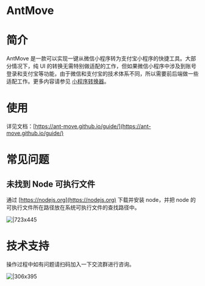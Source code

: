# AntMove

# 简介

AntMove 是一款可以实现一键从微信小程序转为支付宝小程序的快捷工具。大部分情况下，纯 UI 的转换无需特别做适配的工作，但如果微信小程序中涉及到账号登录和支付宝等功能，由于微信和支付宝的技术体系不同，所以需要前后端做一些适配工作。更多内容请参见 [小程序转换器](https://ant-move.github.io/guide)。

# 使用

详见文档：[https://ant-move.github.io/guide/](https://ant-move.github.io/guide/)

# 常见问题

## 未找到 Node 可执行文件

通过 [https://nodejs.org](https://nodejs.org) 下载并安装 node，并把 node 的可执行文件所在路径放在系统可执行文件的查找路径中。

![|723x445](https://gw.alipayobjects.com/mdn/rms_eb2664/afts/img/A*y0jDQquetzgAAAAAAAAAAAAAARQnAQ)

# 技术支持

操作过程中如有问题请扫码加入一下交流群进行咨询。

![|306x395](https://gw.alipayobjects.com/mdn/rms_eb2664/afts/img/A*UvRiQ4nGP48AAAAAAAAAAAAAARQnAQ)
